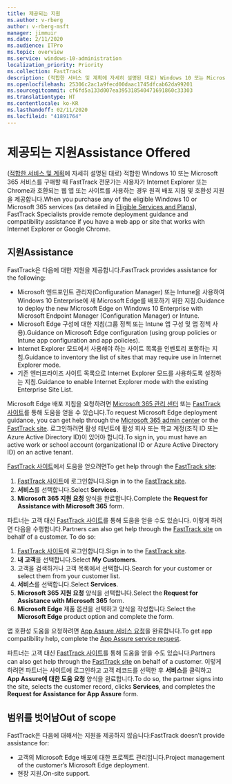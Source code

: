 ```yaml
---
title: 제공되는 지원
ms.author: v-rberg
author: v-rberg-msft
manager: jimmuir
ms.date: 2/11/2020
ms.audience: ITPro
ms.topic: overview
ms.service: windows-10-administration
localization_priority: Priority
ms.collection: FastTrack
description: (적합한 서비스 및 계획에 자세히 설명된 대로) Windows 10 또는 Microsoft 365 서비스를 구매할 때 FastTrack 전문가는 사용자가 Internet Explorer 또는 Chrome과 호환되는 웹 앱 또는 사이트를 사용하는 경우 원격 배포 지침 및 호환성 지원을 제공합니다.
ms.openlocfilehash: 25306c2ac1a9fecd00daac1745dfcab62da99201
ms.sourcegitcommit: cf6fd5a133d007ea395318540471691860c33303
ms.translationtype: HT
ms.contentlocale: ko-KR
ms.lasthandoff: 02/11/2020
ms.locfileid: "41891764"
---
```

# <a name="assistance-offered"></a><span data-ttu-id="cb2b7-103">제공되는 지원</span><span class="sxs-lookup"><span data-stu-id="cb2b7-103">Assistance Offered</span></span>

<span data-ttu-id="cb2b7-104">([적합한 서비스 및 계획](M365-eligible-services-and-plans.md)에 자세히 설명된 대로) 적합한 Windows 10 또는 Microsoft 365 서비스를 구매할 때 FastTrack 전문가는 사용자가 Internet Explorer 또는 Chrome과 호환되는 웹 앱 또는 사이트를 사용하는 경우 원격 배포 지침 및 호환성 지원을 제공합니다.</span><span class="sxs-lookup"><span data-stu-id="cb2b7-104">When you purchase any of the eligible Windows 10 or Microsoft 365 services (as detailed in [Eligible Services and Plans](M365-eligible-services-and-plans.md)), FastTrack Specialists provide remote deployment guidance and compatibility assistance if you have a web app or site that works with Internet Explorer or Google Chrome.</span></span> 

## <a name="assistance"></a><span data-ttu-id="cb2b7-105">지원</span><span class="sxs-lookup"><span data-stu-id="cb2b7-105">Assistance</span></span>

<span data-ttu-id="cb2b7-106">FastTrack은 다음에 대한 지원을 제공합니다.</span><span class="sxs-lookup"><span data-stu-id="cb2b7-106">FastTrack provides assistance for the following:</span></span>
- <span data-ttu-id="cb2b7-107">Microsoft 엔드포인트 관리자(Configuration Manager) 또는 Intune을 사용하여 Windows 10 Enterprise에 새 Microsoft Edge를 배포하기 위한 지침.</span><span class="sxs-lookup"><span data-stu-id="cb2b7-107">Guidance to deploy the new Microsoft Edge on Windows 10 Enterprise with Microsoft Endpoint Manager (Configuration Manager) or Intune.</span></span>
- <span data-ttu-id="cb2b7-108">Microsoft Edge 구성에 대한 지침(그룹 정책 또는 Intune 앱 구성 및 앱 정책 사용).</span><span class="sxs-lookup"><span data-stu-id="cb2b7-108">Guidance on Microsoft Edge configuration (using group policies or Intune app configuration and app policies).</span></span>
- <span data-ttu-id="cb2b7-109">Internet Explorer 모드에서 사용해야 하는 사이트 목록을 인벤토리 포함하는 지침.</span><span class="sxs-lookup"><span data-stu-id="cb2b7-109">Guidance to inventory the list of sites that may require use in Internet Explorer mode.</span></span>
- <span data-ttu-id="cb2b7-110">기존 엔터프라이즈 사이트 목록으로 Internet Explorer 모드를 사용하도록 설정하는 지침.</span><span class="sxs-lookup"><span data-stu-id="cb2b7-110">Guidance to enable Internet Explorer mode with the existing Enterprise Site List.</span></span>

<span data-ttu-id="cb2b7-111">Microsoft Edge 배포 지침을 요청하려면 [Microsoft 365 관리 센터](https://go.microsoft.com/fwlink/?linkid=2032704) 또는 [FastTrack 사이트](https://go.microsoft.com/fwlink/?linkid=780698)를 통해 도움을 얻을 수 있습니다.</span><span class="sxs-lookup"><span data-stu-id="cb2b7-111">To request Microsoft Edge deployment guidance, you can get help through the [Microsoft 365 admin center](https://go.microsoft.com/fwlink/?linkid=2032704) or the [FastTrack site](https://go.microsoft.com/fwlink/?linkid=780698).</span></span> <span data-ttu-id="cb2b7-112">로그인하려면 활성 테넌트에 활성 회사 또는 학교 계정(조직 ID 또는 Azure Active Directory ID)이 있어야 합니다.</span><span class="sxs-lookup"><span data-stu-id="cb2b7-112">To sign in, you must have an active work or school account (organizational ID or Azure Active Directory ID) on an active tenant.</span></span> 

<span data-ttu-id="cb2b7-113">[FastTrack 사이트](https://go.microsoft.com/fwlink/?linkid=780698)에서 도움을 얻으려면</span><span class="sxs-lookup"><span data-stu-id="cb2b7-113">To get help through the [FastTrack site](https://go.microsoft.com/fwlink/?linkid=780698):</span></span> 
1.  <span data-ttu-id="cb2b7-114">[FastTrack 사이트](https://go.microsoft.com/fwlink/?linkid=780698)에 로그인합니다.</span><span class="sxs-lookup"><span data-stu-id="cb2b7-114">Sign in to the [FastTrack site](https://go.microsoft.com/fwlink/?linkid=780698).</span></span> 
2.  <span data-ttu-id="cb2b7-115">**서비스**를 선택합니다.</span><span class="sxs-lookup"><span data-stu-id="cb2b7-115">Select **Services**.</span></span>
3.  <span data-ttu-id="cb2b7-116">**Microsoft 365 지원 요청** 양식을 완료합니다.</span><span class="sxs-lookup"><span data-stu-id="cb2b7-116">Complete the **Request for Assistance with Microsoft 365** form.</span></span>
  
<span data-ttu-id="cb2b7-p102">파트너는 고객 대신 [FastTrack 사이트](https://go.microsoft.com/fwlink/?linkid=780698)를 통해 도움을 얻을 수도 있습니다. 이렇게 하려면 다음을 수행합니다.</span><span class="sxs-lookup"><span data-stu-id="cb2b7-p102">Partners can also get help through the [FastTrack site](https://go.microsoft.com/fwlink/?linkid=780698) on behalf of a customer. To do so:</span></span>
1.  <span data-ttu-id="cb2b7-119">[FastTrack 사이트](https://go.microsoft.com/fwlink/?linkid=780698)에 로그인합니다.</span><span class="sxs-lookup"><span data-stu-id="cb2b7-119">Sign in to the [FastTrack site](https://go.microsoft.com/fwlink/?linkid=780698).</span></span> 
2.  <span data-ttu-id="cb2b7-120">**내 고객**을 선택합니다.</span><span class="sxs-lookup"><span data-stu-id="cb2b7-120">Select **My Customers**.</span></span>
3.  <span data-ttu-id="cb2b7-121">고객을 검색하거나 고객 목록에서 선택합니다.</span><span class="sxs-lookup"><span data-stu-id="cb2b7-121">Search for your customer or select them from your customer list.</span></span>
4.  <span data-ttu-id="cb2b7-122">**서비스**를 선택합니다.</span><span class="sxs-lookup"><span data-stu-id="cb2b7-122">Select **Services**.</span></span>
5.  <span data-ttu-id="cb2b7-123">**Microsoft 365 지원 요청** 양식을 선택합니다.</span><span class="sxs-lookup"><span data-stu-id="cb2b7-123">Select the **Request for Assistance with Microsoft 365** form.</span></span>
6.  <span data-ttu-id="cb2b7-124">**Microsoft Edge** 제품 옵션을 선택하고 양식을 작성합니다.</span><span class="sxs-lookup"><span data-stu-id="cb2b7-124">Select the **Microsoft Edge** product option and complete the form.</span></span>
 
<span data-ttu-id="cb2b7-125">앱 호환성 도움을 요청하려면 [App Assure 서비스 요청](https://go.microsoft.com/fwlink/?linkid=2022721)을 완료합니다.</span><span class="sxs-lookup"><span data-stu-id="cb2b7-125">To get app compatibility help, complete the [App Assure service request](https://go.microsoft.com/fwlink/?linkid=2022721).</span></span>

<span data-ttu-id="cb2b7-126">파트너는 고객 대신 [FastTrack 사이트](https://go.microsoft.com/fwlink/?linkid=780698)를 통해 도움을 얻을 수도 있습니다.</span><span class="sxs-lookup"><span data-stu-id="cb2b7-126">Partners can also get help through the [FastTrack site](https://go.microsoft.com/fwlink/?linkid=780698) on behalf of a customer.</span></span> <span data-ttu-id="cb2b7-127">이렇게 하려면 파트너는 사이트에 로그인하고 고객 레코드를 선택한 후 **서비스**를 클릭하고 **App Assure에 대한 도움 요청** 양식을 완료합니다.</span><span class="sxs-lookup"><span data-stu-id="cb2b7-127">To do so, the partner signs into the site, selects the customer record, clicks **Services**, and completes the **Request for Assistance for App Assure** form.</span></span>

## <a name="out-of-scope"></a><span data-ttu-id="cb2b7-128">범위를 벗어남</span><span class="sxs-lookup"><span data-stu-id="cb2b7-128">Out of scope</span></span>

<span data-ttu-id="cb2b7-129">FastTrack은 다음에 대해서는 지원을 제공하지 않습니다:</span><span class="sxs-lookup"><span data-stu-id="cb2b7-129">FastTrack doesn’t provide assistance for:</span></span>
- <span data-ttu-id="cb2b7-130">고객의 Microsoft Edge 배포에 대한 프로젝트 관리입니다.</span><span class="sxs-lookup"><span data-stu-id="cb2b7-130">Project management of the customer’s Microsoft Edge deployment.</span></span>
- <span data-ttu-id="cb2b7-131">현장 지원.</span><span class="sxs-lookup"><span data-stu-id="cb2b7-131">On-site support.</span></span>